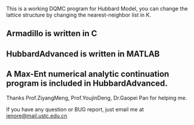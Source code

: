 This is a working DQMC program for Hubbard Model, you can change the lattice structure by changing the nearest-neighbor list in K.
## Armadillo is written in C
## HubbardAdvanced is written in MATLAB

## A Max-Ent numerical analytic continuation program is included in HubbardAdvanced.

Thanks Prof.ZiyangMeng, Prof.YoujinDeng, Dr.Gaopei Pan for helping me.

If you have any question or BUG report, just email me at ienore@mail.ustc.edu.cn
